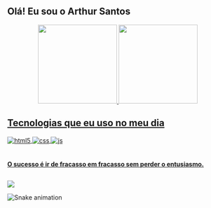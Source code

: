## Olá! Eu sou o Arthur Santos
<div align="center">
  <a href="https://github.com/ar-santos">
  <img height="180em" src="https://github-readme-stats.vercel.app/api?username=ar-santos&show_icons=true&theme=dark&include_all_commits=true&count_private=true"/>
  <img height="180em" src="https://github-readme-stats.vercel.app/api/top-langs/?username=ar-santos&layout=compact&langs_count=7&theme=dark"/>
</div>

## Tecnologias que eu uso no meu dia 

<div style:"display: inline_block">
  <img align="center" alt="html5" src="https://img.shields.io/badge/HTML5-E34F26?style=for-the-badge&logo=html5&logoColor=white"/>
  <img align="center" alt="css" src="https://img.shields.io/badge/CSS3-1572B6?style=for-the-badge&logo=css3&logoColor=white"/>
  <img align="center" alt="js" src="https://img.shields.io/badge/JavaScript-F7DF1E?style=for-the-badge&logo=javascript&logoColor=black"/>
</div><br>

#### O sucesso é ir de fracasso em fracasso sem perder o entusiasmo.
  
## 
  <div>
     <a href = "mailto:arthursantos4367@gmail.com"><img src="https://img.shields.io/badge/-Gmail-%23333?style=for-the-badge&logo=gmail&logoColor=white" target="_blank"></a>
  </div>
  
  ![Snake animation](https://github.com/ar-santos/ar-santos/blob/output/github-contribution-grid-snake.svg)
  
